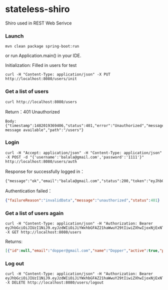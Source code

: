# stateless-shiro
Shiro used in REST Web Serivce

### Launch
```
mvn clean package spring-boot:run
```
or run Application.main() in your IDE.

Initialization: Filled in users for test
````
curl -H "Content-Type: application/json" -X PUT http://localhost:8080/users/init
````

### Get a list of users
```
curl http://localhost:8080/users
```
Return：401 Unauthorized
```
Body: {"timestamp":1482019369406,"status":401,"error":"Unauthorized","message":"No message available","path":"/users"}
```

### Login
```
curl -H "Accept: application/json" -H "Content-Type: application/json" -X POST -d "{'username':'balala@gmail.com','password':'1111'}" http://localhost:8080/users/auth
```
Response for successfully logged in：
```
{"message":"ok","email":"balala@gmail.com","status":200,"token":"eyJhbGciOiJIUzI1NiJ9.eyJzdWIiOiJiYWxhbGFAZ21haWwuY29tIiwiZXhwIjoxNjExNTkwNDAwfQ.hFy5UzQ9J3sUIt2PC79u4JtQM2q57z7PwhzV39loIBs"}
```

Authentication failed：
```json
{"failureReason":"invalidData","message":"unauthorized","status":401}
```

### Get a list of users again
```
curl -H "Content-Type: application/json" -H "Authorization: Bearer eyJhbGciOiJIUzI1NiJ9.eyJzdWIiOiJiYWxhbGFAZ21haWwuY29tIiwiZXhwIjoxNjExNTkwNDAwfQ.hFy5UzQ9J3sUIt2PC79u4JtQM2q57z7PwhzV39loIBs" -X GET http://localhost:8080/users
```
Returns:
```json
[{"id":null,"email":"dopper@gmail.com","name":"Dopper","active":true,"password":"$shiro1$SHA-256$500000$ZSH+0wy6o2657wepeJsCyg==$FjTsLhJl9M+z4qsAMxF5afSzpp1Vo5FmjiklO/dujnk=","roles":[{"id":null,"name":"DO_SOMETHING","description":null,"permissions":[{"id":null,"name":"DO_SOMETHING","description":null}]}]},{"id":null,"email":"balala@gmail.com","name":"Balala","active":true,"password":"$shiro1$SHA-256$500000$WtO6/UO62knKgYWkjDQeiA==$qimvEhdEXxmcI5CfPJ5vqIh4pGXoCPQSNgJ51Q8OLy0=","roles":[{"id":null,"name":"ADMIN","description":null,"permissions":[{"id":null,"name":"VIEW_ALL_USERS","description":null}]}]}]
```
### Log out
```
curl -H "Content-Type: application/json" -H "Authorization: Bearer eyJhbGciOiJIUzI1NiJ9.eyJzdWIiOiJiYWxhbGFAZ21haWwuY29tIiwiZXhwIjoxNjExNTkwNDAwfQ.hFy5UzQ9J3sUIt2PC79u4JtQM2q57z7PwhzV39loIBs" -X DELETE http://localhost:8080/users/logout
```

